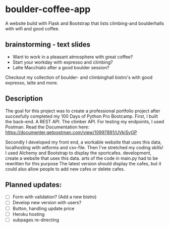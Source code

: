 # boulder-coffee-app
A website build with Flask and Bootstrap that lists climbing-and boulderhalls with wifi and good coffee.

## brainstorming - text slides
- Want to work in a pleasant atmosphere with great coffee?
- Start your workday with expresso and climbing?
- Latte Macchiato after a good boulder session?

Checkout my collection of boulder- and climbinghall bistro's with good expresso, latte and more.

## Description
The goal for this project was to create a professional portfolio project after succesfully completed my 100 Days of Python Pro Bootcamp. First, I built the back-end. A REST API. The climber API. For testing my endpoints, I used Postman. 
Read the Documentation here: https://documenter.getpostman.com/view/10997891/UVkiSyGP

Secondly I developed my front end, a workable website that uses this data, localhosting with wtforms and csv-file. Then I've stretched my coding skills! I used Alchemy and Bootstrap to display the sportcafes. development, create a website that uses this data. arts of the code in main.py had to be rewritten for this purpose
The latest version should display the cafes, but it could also allow people to add new cafes or delete cafes.

## Planned updates:
- [ ] Form with validation? (Add a new bistro)
- [ ] Develop new version with users?
- [ ] Button, handling update price
- [ ] Heroku hosting
- [ ] subpages re-directing
